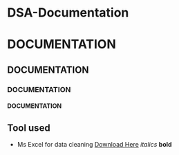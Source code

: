 # DSA-Documentation
# DOCUMENTATION
## DOCUMENTATION
### DOCUMENTATION
#### DOCUMENTATION
## Tool used
- Ms Excel for data cleaning [Download Here](https://www.microsoft.com)
*italics*
**bold**
